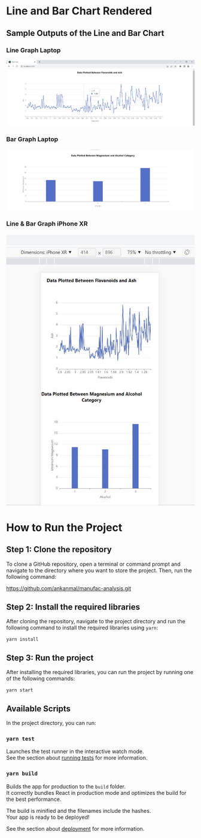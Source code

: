 # Line and Bar Chart Rendered

## Sample Outputs of the Line and Bar Chart

### Line Graph Laptop

![Line Graph Laptop](./screenshots/linegraph-laptop.JPG)

### Bar Graph Laptop

![Bar Graph Laptop](./screenshots/bargraph-laptop.JPG)

### Line & Bar Graph iPhone XR

![Line & Bar Graph iPhone XR](./screenshots/bar-line-iphonexr.JPG)

# How to Run the Project

## Step 1: Clone the repository

To clone a GitHub repository, open a terminal or command prompt and navigate to the directory where you want to store the project. Then, run the following command:

https://github.com/ankanmal/manufac-analysis.git

## Step 2: Install the required libraries

After cloning the repository, navigate to the project directory and run the following command to install the required libraries using `yarn`:

```
yarn install

```

## Step 3: Run the project

After installing the required libraries, you can run the project by running one of the following commands:

```
yarn start
```

## Available Scripts

In the project directory, you can run:

### `yarn test`

Launches the test runner in the interactive watch mode.\
See the section about [running tests](https://facebook.github.io/create-react-app/docs/running-tests) for more information.

### `yarn build`

Builds the app for production to the `build` folder.\
It correctly bundles React in production mode and optimizes the build for the best performance.

The build is minified and the filenames include the hashes.\
Your app is ready to be deployed!

See the section about [deployment](https://facebook.github.io/create-react-app/docs/deployment) for more information.
